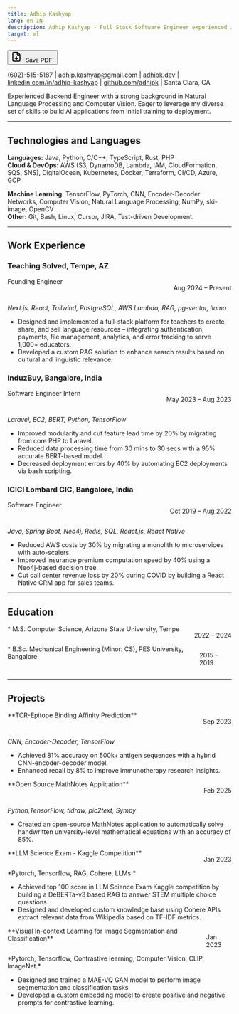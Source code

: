 ```yaml
---
title: Adhip Kashyap
lang: en-IN
description: Adhip Kashyap - Full Stack Software Engineer experienced in modern web technologies. Available Immediately, open to relocation.
target: ml
---
```



  <button class="download-button web-only" onClick="window.print()">
    <svg xmlns="http://www.w3.org/2000/svg" width="24" height="24" viewBox="0 0 24 24" fill="none" stroke="currentColor" stroke-width="2" stroke-linecap="round" stroke-linejoin="round" class="lucide lucide-file-down"><path d="M15 2H6a2 2 0 0 0-2 2v16a2 2 0 0 0 2 2h12a2 2 0 0 0 2-2V7Z"/><path d="M14 2v4a2 2 0 0 0 2 2h4"/><path d="M12 18v-6"/><path d="m9 15 3 3 3-3"/></svg>
    `Save PDF`
  </button>


(602)-515-5187 | [adhip.kashyap@gmail.com](mailto:adhip.kashyap@gmail.com) | [adhipk.dev](https://adhipk.dev) | [linkedin.com/in/adhip-kashyap](https://linkedin.com/in/adhip-kashyap) | [github.com/adhipk](https://github.com/adhipk) | Santa Clara, CA


Experienced Backend Engineer with a strong background in Natural Language Processing and Computer Vision. Eager to leverage my diverse set of skills to build AI applications from initial training to deployment.

<hr>

## Technologies and Languages

**Languages:** Java, Python, C/C++, TypeScript, Rust, PHP  
**Cloud & DevOps:** AWS (S3, DynamoDB, Lambda, IAM, CloudFormation, SQS, SNS), DigitalOcean, Kubernetes, Docker, Terraform, CI/CD, Azure, GCP  
<!-- **Frameworks & Libraries:** Spring Boot, Next.js, React.js, Django, FastAPI.   -->
<!-- **Databases:** MySQL, PostgreSQL, MongoDB, Cassandra, DynamoDB, SQLite   -->
**Machine Learning**: TensorFlow, PyTorch, CNN, Encoder-Decoder Networks, Computer Vision, Natural Language Processing, NumPy, ski-image, OpenCV  
**Other:** Git, Bash, Linux, Cursor, JIRA, Test-driven Development.

---

## Work Experience

### Teaching Solved, Tempe, AZ  
<div style="display:flex; justify-content:space-between;">
Founding Engineer

Aug 2024 – Present
</div>

*Next.js, React, Tailwind, PostgreSQL, AWS Lambda, RAG, pg-vector, llama*

- Designed and implemented a full-stack platform for teachers to create, share, and sell language resources – integrating authentication, payments, file management, analytics, and error tracking to serve 1,000+ educators.
- Developed a custom RAG solution to enhance search results based on cultural and linguistic relevance.


### InduzBuy, Bangalore, India  
<div style="display:flex; justify-content:space-between;">
Software Engineer Intern

May 2023 – Aug 2023
</div>

*Laravel, EC2, BERT, Python, TensorFlow*

- Improved modularity and cut feature lead time by 20% by migrating from core PHP to Laravel.
- Reduced data processing time from 30 mins to 30 secs with a 95% accurate BERT-based model.
- Decreased deployment errors by 40% by automating EC2 deployments via bash scripting.  


### ICICI Lombard GIC, Bangalore, India
<div style="display:flex; justify-content:space-between;">
Software Engineer

Oct 2019 – Aug 2022
</div>

*Java, Spring Boot, Neo4j, Redis, SQL, React.js, React Native*

- Reduced AWS costs by 30% by migrating a monolith to microservices with auto-scalers.
- Improved insurance premium computation speed by 40% using a Neo4j-based decision tree.
- Cut call center revenue loss by 20% during COVID by building a React Native CRM app for sales teams.  

<!-- 
### Autoninja, Bangalore, India  
<div style="display:flex; justify-content:space-between;">
Software Engineer

Jan 2019 – Oct 2019
</div>

*Java, Spring Boot, ELK Stack, Sentry*

- Decreased support calls by 20% by developing real-time car delivery tracking.
- Reduced error response times by 70% by implementing internal ELK dashboards to catch misconfigurations in customer deployments.
- Cut ticket resolution time by 15% by optimizing customer support processes.  
 -->


---

## Education

<div style="display:flex; justify-content:space-between;">
* M.S. Computer Science, Arizona State University, Tempe

2022 – 2024
</div>
<div style="display:flex; justify-content:space-between;">
* B.Sc. Mechanical Engineering (Minor: CS), PES University, Bangalore

2015 – 2019
</div>
 
---


## Projects
<div style="display:flex; justify-content:space-between;">
**TCR-Epitope Binding Affinity Prediction** 

Sep 2023
</div>

*CNN, Encoder-Decoder, TensorFlow*

  - Achieved 81% accuracy on 500k+ antigen sequences with a hybrid CNN-encoder-decoder model.
  - Enhanced recall by 8% to improve immunotherapy research insights.  


<div style="display:flex; justify-content:space-between;">
**Open Source MathNotes Application** 

Feb 2025
</div>

*Python,TensorFlow, tldraw, pic2text, Sympy*

- Created an open-source MathNotes application to automatically solve handwritten university-level mathematical equations with an accuracy of 85%.
  

<div style="display:flex; justify-content:space-between;">
**LLM Science Exam - Kaggle Competition** 

Jan 2023
</div>
*Pytorch, Tensorflow, RAG, Cohere, LLMs.*

- Achieved top 100 score in LLM Science Exam Kaggle competition by building a DeBERTa-v3 based RAG to answer STEM multiple choice questions.
- Designed and developed custom knowledge base using Cohere APIs extract relevant data from Wikipedia based on TF-IDF metrics.

<div class="web-only">
  
<div style="display:flex; justify-content:space-between;">
**Visual In-context Learning for Image Segmentation and Classification** 

Jan 2023
</div>
*Pytorch, Tensorflow, Contrastive learning, Computer Vision, CLIP, ImageNet.*

- Designed and trained a MAE-VQ GAN model to perform image segmentation and classification tasks
- Developed a custom embedding model to create positive and negative prompts for contrastive learning.

</div>